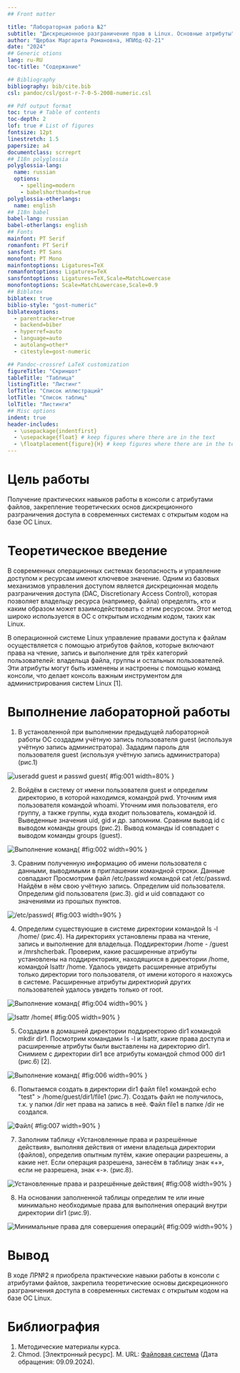 ```yaml
---
## Front matter

title: "Лабораторная работа №2"
subtitle: "Дискреционное разграничение прав в Linux. Основные атрибуты"
author: "Щербак Маргарита Романовна, НПИбд-02-21"
date: "2024"
## Generic otions
lang: ru-RU
toc-title: "Содержание"

## Bibliography
bibliography: bib/cite.bib
csl: pandoc/csl/gost-r-7-0-5-2008-numeric.csl

## Pdf output format
toc: true # Table of contents
toc-depth: 2
lof: true # List of figures
fontsize: 12pt
linestretch: 1.5
papersize: a4
documentclass: scrreprt
## I18n polyglossia
polyglossia-lang:
  name: russian
  options:
	- spelling=modern
	- babelshorthands=true
polyglossia-otherlangs:
  name: english
## I18n babel
babel-lang: russian
babel-otherlangs: english
## Fonts
mainfont: PT Serif
romanfont: PT Serif
sansfont: PT Sans
monofont: PT Mono
mainfontoptions: Ligatures=TeX
romanfontoptions: Ligatures=TeX
sansfontoptions: Ligatures=TeX,Scale=MatchLowercase
monofontoptions: Scale=MatchLowercase,Scale=0.9
## Biblatex
biblatex: true
biblio-style: "gost-numeric"
biblatexoptions:
  - parentracker=true
  - backend=biber
  - hyperref=auto
  - language=auto
  - autolang=other*
  - citestyle=gost-numeric

## Pandoc-crossref LaTeX customization
figureTitle: "Скриншот"
tableTitle: "Таблица"
listingTitle: "Листинг"
lofTitle: "Список иллюстраций"
lotTitle: "Список таблиц"
lolTitle: "Листинги"
## Misc options
indent: true
header-includes:
  - \usepackage{indentfirst}
  - \usepackage{float} # keep figures where there are in the text
  - \floatplacement{figure}{H} # keep figures where there are in the text
---
```


# Цель работы

Получение практических навыков работы в консоли с атрибутами файлов, закрепление теоретических основ дискреционного разграничения доступа в современных системах с открытым кодом на базе ОС Linux.

# Теоретическое введение 

В современных операционных системах безопасность и управление доступом к ресурсам имеют ключевое значение. Одним из базовых механизмов управления доступом является дискреционная модель разграничения доступа (DAC, Discretionary Access Control), которая позволяет владельцу ресурса (например, файла) определять, кто и каким образом может взаимодействовать с этим ресурсом. Этот метод широко используется в ОС с открытым исходным кодом, таких как Linux.

В операционной системе Linux управление правами доступа к файлам осуществляется с помощью атрибутов файлов, которые включают права на чтение, запись и выполнение для трёх категорий пользователей: владельца файла, группы и остальных пользователей. Эти атрибуты могут быть изменены и настроены с помощью команд консоли, что делает консоль важным инструментом для администрирования систем Linux [1].

# Выполнение лабораторной работы

1. В установленной при выполнении предыдущей лабораторной работы ОС создадим учётную запись пользователя guest (используя учётную запись администратора). Зададим пароль для пользователя guest (используя учётную запись администратора) (рис.1)

![useradd guest и passwd guest](image/1.png){ #fig:001 width=80% }

2. Войдём в систему от имени пользователя guest и определим директорию, в которой находимся, командой pwd.  Уточним имя пользователя командой whoami. Уточним имя пользователя, его группу, а также группы, куда входит пользователь, командой id. Выведенные значения uid, gid и др. запомним. Сравним вывод id с выводом команды groups (рис.2). Вывод команды id совпадает с выводом команды groups (guest).

![Выполнение команд](image/2.png){ #fig:002 width=90% }

3. Сравним полученную информацию об имени пользователя с данными, выводимыми в приглашении командной строки. Данные совпадают Просмотрим файл /etc/passwd командой cat /etc/passwd. Найдём в нём свою учётную запись. Определим uid пользователя. Определим gid пользователя (рис.3). gid и uid совпадают со значениями из прошлых пунктов.

![/etc/passwd](image/3.png){ #fig:003 width=90% }

4. Определим существующие в системе директории командой ls -l /home/ (рис.4). На директориях установлены права на чтение, запись и выполнение для владельца. Поддиректории /home - /guest и /mrshcherbak. Проверим, какие расширенные атрибуты установлены на поддиректориях, находящихся в директории /home, командой lsattr /home. Удалось увидеть расширенные атрибуты только директории того пользователя, от имени которого я нахожусь в системе. Расширенные атрибуты директиорий других пользователей удалось увидеть только от root.

![Выполнение команд](image/4.png){ #fig:004 width=90% }

![lsattr /home](image/5.png){ #fig:005 width=90% }

5. Создадим в домашней директории поддиректорию dir1 командой mkdir dir1. Посмотрим командами ls -l и lsattr, какие права доступа и расширенные атрибуты были выставлены на директорию dir1. Снимием с директории dir1 все атрибуты командой chmod 000 dir1 (рис.6) [2].

![Выполнение команд](image/6.png){ #fig:006 width=90% }

6. Попытаемся создать в директории dir1 файл file1 командой echo "test" > /home/guest/dir1/file1 (рис.7). Создать файл не получилось, т.к. у папки /dir нет права на запись в неё. Файл file1 в папке /dir не создался.

![Файл](image/7.png){ #fig:007 width=90% }

7. Заполним таблицу «Установленные права и разрешённые действия», выполняя действия от имени владельца директории (файлов), определив опытным путём, какие операции разрешены, а какие нет. Если операция разрешена, занесём в таблицу знак «+», если не разрешена, знак «-». (рис.8).

![Установленные права и разрешённые действия](image/111.png){ #fig:008 width=90% }

8. На основании заполненной таблицы определим те или иные минимально необходимые права для выполнения операций внутри директории dir1 (рис.9).

![Минимальные права для совершения операций](image/222.png){ #fig:009 width=90% }

# Вывод
В ходе ЛР№2 я приобрела практические навыки работы в консоли с атрибутами файлов, закрепила теоретические основы дискреционного разграничения доступа в современных системах с открытым кодом на базе ОС Linux.

# Библиография

1. Методические материалы курса.
2. Chmod. [Электронный ресурс]. М. URL: [Файловая система](https://ru.wikipedia.org/wiki/Chmod) (Дата обращения: 09.09.2024).
